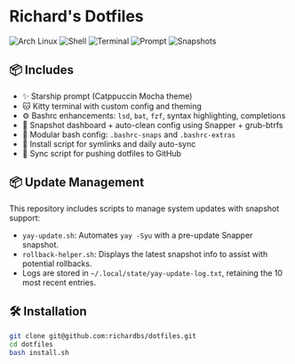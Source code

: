 # Richard's Dotfiles

![Arch Linux](https://img.shields.io/badge/OS-Arch_Linux-1793D1?logo=arch-linux&logoColor=white)
![Shell](https://img.shields.io/badge/Shell-Bash-4EAA25?logo=gnu-bash&logoColor=white)
![Terminal](https://img.shields.io/badge/Terminal-Kitty-7F7FFF?logo=windows-terminal&logoColor=white)
![Prompt](https://img.shields.io/badge/Prompt-Starship-2e2e2e?logo=starship&logoColor=white)
![Snapshots](https://img.shields.io/badge/Btrfs%20Snapshots-Snapper%20%2B%20Grub_Btrfs-5e81ac)

## 📦 Includes
- ✨ Starship prompt (Catppuccin Mocha theme)
- 🐱 Kitty terminal with custom config and theming
- ⚙️ Bashrc enhancements: `lsd`, `bat`, `fzf`, syntax highlighting, completions
- 📸 Snapshot dashboard + auto-clean config using Snapper + grub-btrfs
- 🧠 Modular bash config: `.bashrc-snaps` and `.bashrc-extras`
- 🔄 Install script for symlinks and daily auto-sync
- 🔁 Sync script for pushing dotfiles to GitHub

## 📦 Update Management

This repository includes scripts to manage system updates with snapshot support:

- `yay-update.sh`: Automates `yay -Syu` with a pre-update Snapper snapshot.
- `rollback-helper.sh`: Displays the latest snapshot info to assist with potential rollbacks.
- Logs are stored in `~/.local/state/yay-update-log.txt`, retaining the 10 most recent entries.

## 🛠 Installation
```bash
git clone git@github.com:richardbs/dotfiles.git
cd dotfiles
bash install.sh
